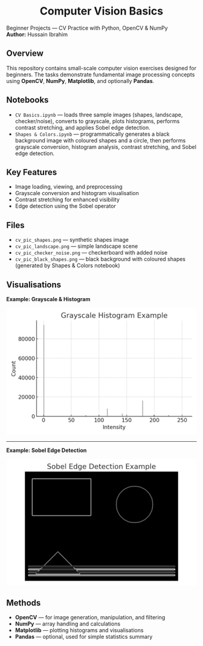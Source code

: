 <h1 align="center">Computer Vision Basics</h1>
<p>
  Beginner Projects — CV Practice with Python, OpenCV & NumPy<br>
  <strong>Author:</strong> Hussain Ibrahim
</p>

<h2>Overview</h2>
<p>
  This repository contains small-scale computer vision exercises designed for beginners. 
  The tasks demonstrate fundamental image processing concepts using <strong>OpenCV</strong>, 
  <strong>NumPy</strong>, <strong>Matplotlib</strong>, and optionally <strong>Pandas</strong>.
</p>

<h2>Notebooks</h2>
<ul>
  <li><code>CV Basics.ipynb</code> — loads three sample images (shapes, landscape, checker/noise), converts to grayscale, plots histograms, performs contrast stretching, and applies Sobel edge detection.</li>
  <li><code>Shapes & Colors.ipynb</code> — programmatically generates a black background image with coloured shapes and a circle, then performs grayscale conversion, histogram analysis, contrast stretching, and Sobel edge detection.</li>
</ul>

<h2>Key Features</h2>
<ul>
  <li>Image loading, viewing, and preprocessing</li>
  <li>Grayscale conversion and histogram visualisation</li>
  <li>Contrast stretching for enhanced visibility</li>
  <li>Edge detection using the Sobel operator</li>
</ul>

<h2>Files</h2>
<ul>
  <li><code>cv_pic_shapes.png</code> — synthetic shapes image</li>
  <li><code>cv_pic_landscape.png</code> — simple landscape scene</li>
  <li><code>cv_pic_checker_noise.png</code> — checkerboard with added noise</li>
  <li><code>cv_pic_black_shapes.png</code> — black background with coloured shapes (generated by Shapes & Colors notebook)</li>
</ul>

<h2>Visualisations</h2>
<p><strong>Example: Grayscale & Histogram</strong></p>
<p><img src="pictures/grayscale_histogram.png" alt="Grayscale Histogram Example" /></p>
<hr />
<p><strong>Example: Sobel Edge Detection</strong></p>
<p><img src="pictures/sobel_edges.png" alt="Sobel Edge Example" /></p>

<h2>Methods</h2>
<ul>
  <li><strong>OpenCV</strong> — for image generation, manipulation, and filtering</li>
  <li><strong>NumPy</strong> — array handling and calculations</li>
  <li><strong>Matplotlib</strong> — plotting histograms and visualisations</li>
  <li><strong>Pandas</strong> — optional, used for simple statistics summary</li>
</ul>

